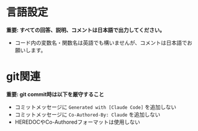 # 言語設定

**重要: すべての回答、説明、コメントは日本語で出力してください。**

- コード内の変数名・関数名は英語でも構いませんが、コメントは日本語でお願いします。

# git関連

**重要: git commit時は以下を厳守すること**

- コミットメッセージに `Generated with [Claude Code]` を追加しない
- コミットメッセージに `Co-Authored-By: Claude` を追加しない
- HEREDOCやCo-Authoredフォーマットは使用しない
